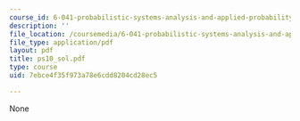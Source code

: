 ```yaml
---
course_id: 6-041-probabilistic-systems-analysis-and-applied-probability-spring-2006
description: ''
file_location: /coursemedia/6-041-probabilistic-systems-analysis-and-applied-probability-spring-2006/7ebce4f35f973a78e6cdd8204cd28ec5_ps10_sol.pdf
file_type: application/pdf
layout: pdf
title: ps10_sol.pdf
type: course
uid: 7ebce4f35f973a78e6cdd8204cd28ec5

---
```

None